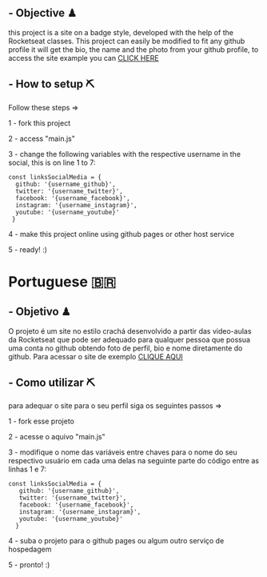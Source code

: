 ## - Objective ♟
 this project is a site on a badge style, developed with the help of the Rocketseat classes. This project can easily be modified to fit any github profile it will get the bio, the name and the photo from your github profile, to access the site example you can [CLICK HERE](https://jravolio.github.io/nlw-origin/)
 
## - How to setup ⛏
 Follow these steps =>
 
 1 - fork this project
 
 2 - access "main.js"
 
 3 - change the following variables with the respective username in the social, this is on line 1 to 7:
  
  ```
const linksSocialMedia = {
    github: '{username_github}',
    twitter: '{username_twitter}',
    facebook: '{username_facebook}',
    instagram: '{username_instagram}',
    youtube: '{username_youtube}'
   }
```
4 - make this project online using github pages or other host service

 5 - ready! :)

# Portuguese :brazil:
##  - Objetivo ♟
 O projeto é um site no estilo crachá desenvolvido a partir das video-aulas da Rocketseat que pode ser adequado para qualquer pessoa que possua uma conta no github obtendo foto de perfil, bio e nome diretamente do github. Para acessar o site de exemplo [CLIQUE AQUI](https://jravolio.github.io/nlw-origin/)
 
 ##  - Como utilizar ⛏
 para adequar o site para o seu perfil siga os seguintes passos =>
 
 1 - fork esse projeto
 
 2 - acesse o aquivo "main.js"
 
 3 - modifique o nome das variáveis entre chaves para o nome do seu respectivo usuário em cada uma delas na seguinte parte do código entre as linhas 1 e 7:
 
 ```
const linksSocialMedia = {
    github: '{username_github}',
    twitter: '{username_twitter}',
    facebook: '{username_facebook}',
    instagram: '{username_instagram}',
    youtube: '{username_youtube}'
   }
```
4 - suba o projeto para o github pages ou algum outro serviço de hospedagem

5 - pronto! :)
